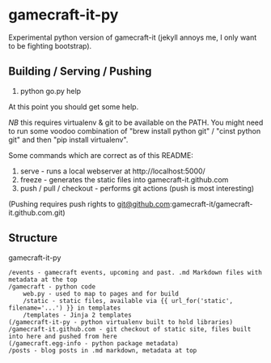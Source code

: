 gamecraft-it-py
===============

Experimental python version of gamecraft-it (jekyll annoys me, I only want to be fighting bootstrap).

## Building / Serving / Pushing

1. python go.py help

At this point you should get some help.

*NB* this requires virtualenv & git to be available on the PATH. You might need to run some voodoo combination of "brew install python git" / "cinst python git" and then "pip install virtualenv".

Some commands which are correct as of this README:

1. serve - runs a local webserver at http://localhost:5000/
2. freeze - generates the static files into gamecraft-it.github.com
3. push / pull / checkout - performs git actions (push is most interesting)

(Pushing requires push rights to git@github.com:gamecraft-it/gamecraft-it.github.com.git)

## Structure

gamecraft-it-py

    /events - gamecraft events, upcoming and past. .md Markdown files with metadata at the top
    /gamecraft - python code
        web.py - used to map to pages and for build
        /static - static files, available via {{ url_for('static', filename='...') }} in templates
        /templates - Jinja 2 templates
    (/gamecraft-it-py - python virtualenv built to hold libraries)
    /gamecraft-it.github.com - git checkout of static site, files built into here and pushed from here
    (/gamecraft.egg-info - python package metadata)
    /posts - blog posts in .md markdown, metadata at top
